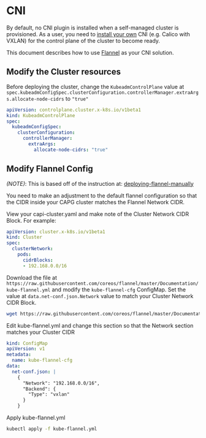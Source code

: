 # CNI

By default, no CNI plugin is installed when a self-managed cluster is provisioned. As a user, you need to [install your own](https://cluster-api.sigs.k8s.io/user/quick-start.html#deploy-a-cni-solution) CNI (e.g. Calico with VXLAN) for the control plane of the cluster to become ready.

This document describes how to use [Flannel](https://github.com/flannel-io/flannel) as your CNI solution.

## Modify the Cluster resources

Before deploying the cluster, change the `KubeadmControlPlane` value at `spec.kubeadmConfigSpec.clusterConfiguration.controllerManager.extraArgs.allocate-node-cidrs` to `"true"`

```yaml
apiVersion: controlplane.cluster.x-k8s.io/v1beta1
kind: KubeadmControlPlane
spec:
  kubeadmConfigSpec:
    clusterConfiguration:
      controllerManager:
        extraArgs:
          allocate-node-cidrs: "true"
```

## Modify Flannel Config

*(NOTE)*: This is based off of the instruction at: [deploying-flannel-manually](https://github.com/flannel-io/flannel#deploying-flannel-manually)

You need to make an adjustment to the default flannel configuration so that the CIDR inside your CAPG cluster matches the Flannel Network CIDR.

View your capi-cluster.yaml and make note of the Cluster Network CIDR Block. For example:

```yaml
apiVersion: cluster.x-k8s.io/v1beta1
kind: Cluster
spec:
  clusterNetwork:
    pods:
      cidrBlocks:
      - 192.168.0.0/16
```

Download the file at `https://raw.githubusercontent.com/coreos/flannel/master/Documentation/kube-flannel.yml` and modify the `kube-flannel-cfg` ConfigMap. Set the value at `data.net-conf.json.Network` value to match your Cluster Network CIDR Block.

```sh
wget https://raw.githubusercontent.com/coreos/flannel/master/Documentation/kube-flannel.yml
```

Edit kube-flannel.yml and change this section so that the Network section matches your Cluster CIDR

```yaml
kind: ConfigMap
apiVersion: v1
metadata:
  name: kube-flannel-cfg
data:
  net-conf.json: |
    {
      "Network": "192.168.0.0/16",
      "Backend": {
        "Type": "vxlan"
      }
    }
```

Apply kube-flannel.yml

```sh
kubectl apply -f kube-flannel.yml
```
